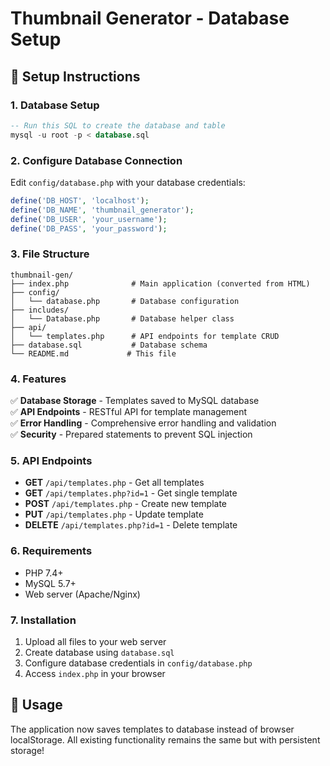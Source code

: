 # Thumbnail Generator - Database Setup

## 🚀 Setup Instructions

### 1. Database Setup
```sql
-- Run this SQL to create the database and table
mysql -u root -p < database.sql
```

### 2. Configure Database Connection
Edit `config/database.php` with your database credentials:
```php
define('DB_HOST', 'localhost');
define('DB_NAME', 'thumbnail_generator');
define('DB_USER', 'your_username');
define('DB_PASS', 'your_password');
```

### 3. File Structure
```
thumbnail-gen/
├── index.php              # Main application (converted from HTML)
├── config/
│   └── database.php       # Database configuration
├── includes/
│   └── Database.php       # Database helper class
├── api/
│   └── templates.php      # API endpoints for template CRUD
├── database.sql           # Database schema
└── README.md             # This file
```

### 4. Features
✅ **Database Storage** - Templates saved to MySQL database  
✅ **API Endpoints** - RESTful API for template management  
✅ **Error Handling** - Comprehensive error handling and validation  
✅ **Security** - Prepared statements to prevent SQL injection  

### 5. API Endpoints
- **GET** `/api/templates.php` - Get all templates
- **GET** `/api/templates.php?id=1` - Get single template
- **POST** `/api/templates.php` - Create new template
- **PUT** `/api/templates.php` - Update template
- **DELETE** `/api/templates.php?id=1` - Delete template

### 6. Requirements
- PHP 7.4+
- MySQL 5.7+
- Web server (Apache/Nginx)

### 7. Installation
1. Upload all files to your web server
2. Create database using `database.sql`
3. Configure database credentials in `config/database.php`
4. Access `index.php` in your browser

## 🎨 Usage
The application now saves templates to database instead of browser localStorage. All existing functionality remains the same but with persistent storage!
